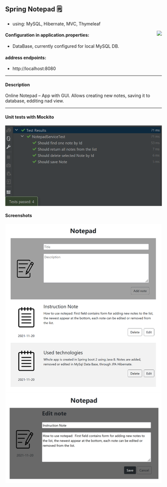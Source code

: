 ## Spring Notepad :spiral_notepad:
- using: MySQL, Hibernate, MVC, Thymeleaf
<img align="right" src="https://badges.pufler.dev/visits/Rafal-Stefanski/Spring-Notepad">

#### Configuration in application.properties:
- DataBase, currently configured for local MySQL DB.

#### address endpoints: 
- http://localhost:8080

***
#### Description
Online Notepad – App with GUI. Allows creating new notes, saving it to database, edditing nad view.
***
#### Unit tests with Mockito
![screen shot](https://github.com/Rafal-Stefanski/Spring-Notepad/blob/master/src/main/resources/static/screenshot_test_01.png)

#### Screenshots
![screen shot](https://github.com/Rafal-Stefanski/Spring-Notepad/blob/master/src/main/resources/static/screenshot_01.png)
![screen shot](https://github.com/Rafal-Stefanski/Spring-Notepad/blob/master/src/main/resources/static/screenshot_02.png)
